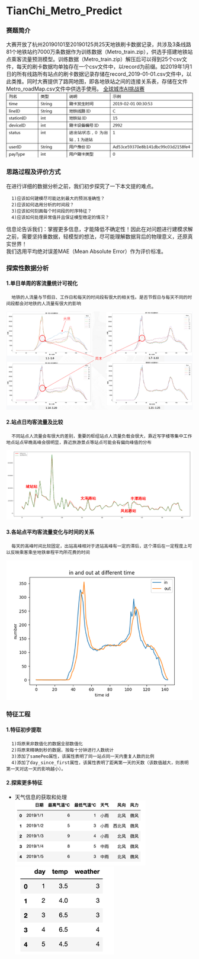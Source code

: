 # TianChi_Metro_Predict

### 赛题简介

大赛开放了杭州20190101至20190125共25天地铁刷卡数据记录，共涉及3条线路81个地铁站约7000万条数据作为训练数据（Metro_train.zip），供选手搭建地铁站点乘客流量预测模型。训练数据（Metro_train.zip）解压后可以得到25个csv文件，每天的刷卡数据均单独存在一个csv文件中，以record为前缀。如2019年1月1日的所有线路所有站点的刷卡数据记录存储在record_2019-01-01.csv文件中，以此类推。同时大赛提供了路网地图，即各地铁站之间的连接关系表，存储在文件Metro_roadMap.csv文件中供选手使用。
[全球城市AI挑战赛](https://tianchi.aliyun.com/competition/entrance/231708/introduction)
![](pic/data.png)

### 思路过程及评价方式
在进行详细的数据分析之前，我们初步探究了一下本文提的难点。
  
      1)应该如何建模尽可能达到最大的预测准确性？
      2)应该如何选用分析的时间段？
      3)应该如何刻画每个时间段的时序特征？
      4)应该如何处理异常值并且保证模型稳定的情况？
信息论告诉我们：掌握更多信息，才能降低不确定性！因此在对问题进行建模求解之前，需要坚持重数据，轻模型的想法，尽可能理解数据背后的物理意义，还原真实世界！<br>
我们选用平均绝对误差MAE（Mean Absolute Error）作为评价标准。
      
### 探索性数据分析
#### 1.单日单周的客流量统计可视化
      地铁的人流量与节假日、工作日和每天的时间段有很大的相关性。是否节假日与每天不同的时间段都会对地铁的人流量有很大的影响
![](pic/2.png)
#### 2.站点日均客流量及比较
      不同站点人流量会有很大的差别，重要的枢纽站点人流量负载会很大，靠近写字楼等集中工作地点站点早晚高峰会很明显，靠近旅游景点等站点可能会有偏向峰值的分布
![](pic/3.png)
#### 3.各站点平均客流量变化与时间的关系
      每天的高峰时间比较固定，出站高峰相对于进站高峰有一定的滞后，这个滞后在一定程度上可以反映乘客乘坐地铁单程平均所花费的时间
![](pic/4.png)

### 特征工程
#### 1.特征初步提取
      1)将原来非数值化的数据全部数值化
      2)将原来精确到秒的数据，按每十分钟进行人数统计
      3)添加了samePeo属性，该属性表明了同一站点同一天内重复人数的比例
      4)添加了day_since_first属性，该属性表明了距离第一天的天数（该数值越大，则表明第一天对这一天的影响越小）。
#### 2.探索更多特征
* 天气信息的获取和处理<br>
![](pic/5.png) 
![](pic/6.png)



